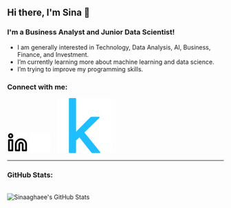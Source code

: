 ## Hi there, I'm Sina  👋 

### I'm a Business Analyst and Junior Data Scientist!

- I am generally interested in Technology, Data Analysis, AI, Business, Finance, and Investment.
- I’m currently learning more about machine learning and data science.
- I’m trying to improve my programming skills.



### Connect with me:

[![linkedin](./img/linkedin-light.svg)](https://www.linkedin.com/in/sinaaghaee/#gh-light-mode-only)
[![linkedin](./img/linkedin-dark.svg)](https://www.linkedin.com/in/sinaaghaee/#gh-dark-mode-only)
&nbsp;&nbsp;
[![kaggle](./img/kaggle-icon.svg)](https://www.kaggle.com/sinaaghaee)
&nbsp;&nbsp;

---

### GitHub Stats:

<br/>

<img align="left" alt="Sinaaghaee's GitHub Stats" src="https://github-readme-stats.vercel.app/api?username=sinaaghaee&show_icons=true&hide_border=false&title_color=ff652f&icon_color=FFE400&bg_color=09131B&text_color=ffffff&border_color=0c1a25" />


[linkedin]: https://www.linkedin.com/in/sinaaghaee/
[kaggle]: https://www.kaggle.com/sinaaghaee